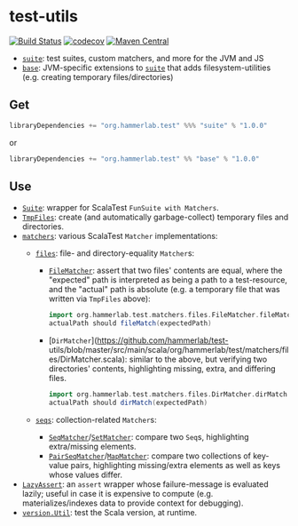 # test-utils

[![Build Status](https://travis-ci.org/hammerlab/test-utils.svg?branch=master)](https://travis-ci.org/hammerlab/test-utils)
[![codecov](https://codecov.io/gh/hammerlab/test-utils/branch/master/graph/badge.svg)](https://codecov.io/gh/hammerlab/test-utils)
[![Maven Central](https://img.shields.io/maven-central/v/org.hammerlab.test/base_2.12.svg?maxAge=600)](http://search.maven.org/#search%7Cga%7C1%7Cg%3Aorg.hammerlab.test)

- [`suite`](suite): test suites, custom matchers, and more for the JVM and JS
- [`base`](base): JVM-specific extensions to [`suite`](suite) that adds filesystem-utilities (e.g. creating temporary files/directories)

## Get

```scala
libraryDependencies += "org.hammerlab.test" %%% "suite" % "1.0.0"
```

or

```scala
libraryDependencies += "org.hammerlab.test" %% "base" % "1.0.0"
```

## Use

- [`Suite`](https://github.com/hammerlab/test-utils/blob/master/src/main/scala/org/hammerlab/test/Suite.scala): wrapper for ScalaTest `FunSuite with Matchers`.
- [`TmpFiles`](https://github.com/hammerlab/test-utils/blob/master/src/main/scala/org/hammerlab/test/files/TmpFiles.scala): create (and automatically garbage-collect) temporary files and directories.
- [`matchers`](https://github.com/hammerlab/test-utils/tree/master/src/main/scala/org/hammerlab/test/matchers): various ScalaTest `Matcher` implementations:
  - [`files`](https://github.com/hammerlab/test-utils/tree/master/src/main/scala/org/hammerlab/test/matchers/files): file- and directory-equality `Matcher`s:
    - [`FileMatcher`](https://github.com/hammerlab/test-utils/blob/master/src/main/scala/org/hammerlab/test/matchers/files/FileMatcher.scala): assert that two files' contents are equal, where the "expected" path is interpreted as being a path to a test-resource, and the "actual" path is absolute (e.g. a temporary file that was written via `TmpFiles` above):

      ```scala
      import org.hammerlab.test.matchers.files.FileMatcher.fileMatch
      actualPath should fileMatch(expectedPath)
      ```

    - [`DirMatcher`](https://github.com/hammerlab/test- utils/blob/master/src/main/scala/org/hammerlab/test/matchers/files/DirMatcher.scala): similar to the above, but verifying two directories' contents, highlighting missing, extra, and differing files.

      ```scala
      import org.hammerlab.test.matchers.files.DirMatcher.dirMatch
      actualPath should dirMatch(expectedPath)
      ```
      
  - [`seqs`](https://github.com/hammerlab/test-utils/tree/master/src/main/scala/org/hammerlab/test/matchers/seqs): collection-related `Matcher`s:
    - [`SeqMatcher`](https://github.com/hammerlab/test-utils/blob/master/src/main/scala/org/hammerlab/test/matchers/seqs/SeqMatcher.scala)/[`SetMatcher`](https://github.com/hammerlab/test-utils/blob/master/src/main/scala/org/hammerlab/test/matchers/seqs/SetMatcher.scala): compare two `Seq`s, highlighting extra/missing elements.
    - [`PairSeqMatcher`](https://github.com/hammerlab/test-utils/blob/master/src/main/scala/org/hammerlab/test/matchers/seqs/PairSeqMatcher.scala)/[`MapMatcher`](https://github.com/hammerlab/test-utils/blob/master/src/main/scala/org/hammerlab/test/matchers/seqs/MapMatcher.scala): compare two collections of key-value pairs, highlighting missing/extra elements as well as keys whose values differ.
- [`LazyAssert`](https://github.com/hammerlab/test-utils/blob/master/src/main/scala/org/hammerlab/test/matchers/LazyAssert.scala): an `assert` wrapper whose failure-message is evaluated lazily; useful in case it is expensive to compute (e.g. materializes/indexes data to provide context for debugging).
- [`version.Util`](https://github.com/hammerlab/test-utils/blob/eb200189167e9daba369ef8adcf914bd2552ad96/src/main/scala/org/hammerlab/test/version/Util.scala): test the Scala version, at runtime.
